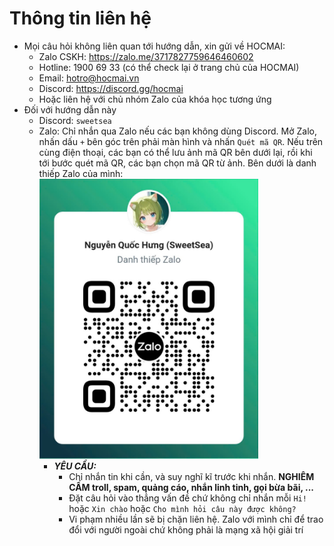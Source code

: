 # Thông tin liên hệ
- Mọi câu hỏi không liên quan tới hướng dẫn, xin gửi về HOCMAI:
  - Zalo CSKH: https://zalo.me/3717827759646460602
  - Hotline: 1900 69 33 (có thể check lại ở trang chủ của HOCMAI)
  - Email: hotro@hocmai.vn
  - Discord: https://discord.gg/hocmai
  - Hoặc liên hệ với chủ nhóm Zalo của khóa học tương ứng
- Đối với hướng dẫn này
  - Discord: `sweetsea`
  - Zalo: Chỉ nhắn qua Zalo nếu các bạn không dùng Discord. Mở Zalo, nhấn dấu `+` bên góc trên phải màn hình và nhấn `Quét mã QR`. Nếu trên cùng điện thoại, các bạn có thể lưu ảnh mã QR bên dưới lại, rồi khi tới bước quét mã QR, các bạn chọn mã QR từ ảnh. Bên dưới là danh thiếp Zalo của mình: <br> <img src="images/Zalo.png" width=350>
    - ***YÊU CẦU:***
      - Chỉ nhắn tin khi cần, và suy nghĩ kĩ trước khi nhắn. **NGHIÊM CẤM troll, spam, quảng cáo, nhắn linh tinh, gọi bừa bãi, ...**
      - Đặt câu hỏi vào thẳng vấn đề chứ không chỉ nhắn mỗi `Hi!` hoặc `Xin chào` hoặc `Cho mình hỏi câu này được không?`
      - Vi phạm nhiều lần sẽ bị chặn liên hệ. Zalo với mình chỉ để trao đổi với người ngoài chứ không phải là mạng xã hội giải trí
